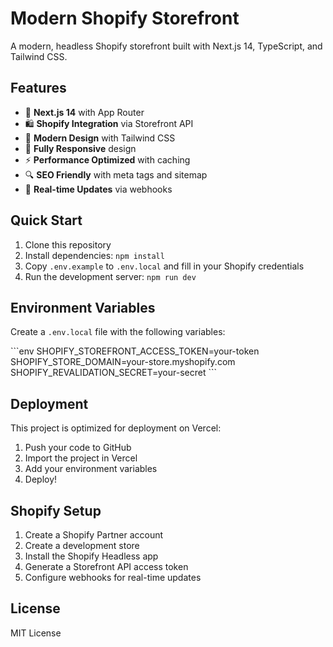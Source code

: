 # Modern Shopify Storefront

A modern, headless Shopify storefront built with Next.js 14, TypeScript, and Tailwind CSS.

## Features

- 🚀 **Next.js 14** with App Router
- 🛍️ **Shopify Integration** via Storefront API
- 🎨 **Modern Design** with Tailwind CSS
- 📱 **Fully Responsive** design
- ⚡ **Performance Optimized** with caching
- 🔍 **SEO Friendly** with meta tags and sitemap
- 🔄 **Real-time Updates** via webhooks

## Quick Start

1. Clone this repository
2. Install dependencies: `npm install`
3. Copy `.env.example` to `.env.local` and fill in your Shopify credentials
4. Run the development server: `npm run dev`

## Environment Variables

Create a `.env.local` file with the following variables:

\`\`\`env
SHOPIFY_STOREFRONT_ACCESS_TOKEN=your-token
SHOPIFY_STORE_DOMAIN=your-store.myshopify.com
SHOPIFY_REVALIDATION_SECRET=your-secret
\`\`\`

## Deployment

This project is optimized for deployment on Vercel:

1. Push your code to GitHub
2. Import the project in Vercel
3. Add your environment variables
4. Deploy!

## Shopify Setup

1. Create a Shopify Partner account
2. Create a development store
3. Install the Shopify Headless app
4. Generate a Storefront API access token
5. Configure webhooks for real-time updates

## License

MIT License

